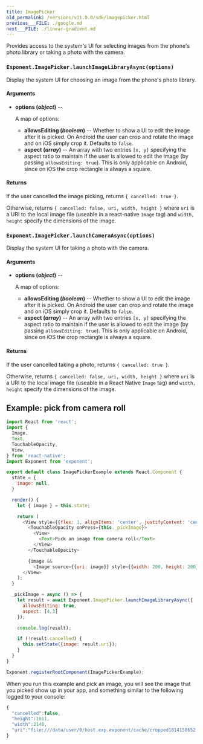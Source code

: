 ```yaml
---
title: ImagePicker
old_permalink: /versions/v11.0.0/sdk/imagepicker.html
previous___FILE: ./google.md
next___FILE: ./linear-gradient.md
---
```


Provides access to the system's UI for selecting images from the phone's photo library or taking a photo with the camera.

### `Exponent.ImagePicker.launchImageLibraryAsync(options)`

Display the system UI for choosing an image from the phone's photo library.

#### Arguments

-   **options (_object_)** --

      A map of options:

    -   **allowsEditing (_boolean_)** -- Whether to show a UI to edit the image after it is picked. On Android the user can crop and rotate the image and on iOS simply crop it. Defaults to `false`.
    -   **aspect (_array_)** -- An array with two entries `[x, y]` specifying the aspect ratio to maintain if the user is allowed to edit the image (by passing `allowsEditing: true`). This is only applicable on Android, since on iOS the crop rectangle is always a square.

#### Returns

If the user cancelled the image picking, returns `{ cancelled: true }`.

Otherwise, returns `{ cancelled: false, uri, width, height }` where `uri` is a URI to the local image file (useable in a react-native `Image` tag) and `width, height` specify the dimensions of the image.

### `Exponent.ImagePicker.launchCameraAsync(options)`

Display the system UI for taking a photo with the camera.

#### Arguments

-   **options (_object_)** --

      A map of options:

    -   **allowsEditing (_boolean_)** -- Whether to show a UI to edit the image after it is picked. On Android the user can crop and rotate the image and on iOS simply crop it. Defaults to `false`.
    -   **aspect (_array_)** -- An array with two entries `[x, y]` specifying the aspect ratio to maintain if the user is allowed to edit the image (by passing `allowsEditing: true`). This is only applicable on Android, since on iOS the crop rectangle is always a square.

#### Returns

If the user cancelled taking a photo, returns `{ cancelled: true }`.

Otherwise, returns `{ cancelled: false, uri, width, height }` where `uri` is a URI to the local image file (useable in a React Native `Image` tag) and `width, height` specify the dimensions of the image.

## Example: pick from camera roll

```javascript
import React from 'react';
import {
  Image,
  Text,
  TouchableOpacity,
  View,
} from 'react-native';
import Exponent from 'exponent';

export default class ImagePickerExample extends React.Component {
  state = {
    image: null,
  }

  render() {
    let { image } = this.state;

    return (
      <View style={{flex: 1, alignItems: 'center', justifyContent: 'center'}}>
        <TouchableOpacity onPress={this._pickImage}>
          <View>
            <Text>Pick an image from camera roll</Text>
          </View>
        </TouchableOpacity>

        {image &&
          <Image source={{uri: image}} style={{width: 200, height: 200}} /> }
      </View>
    );
  }

  _pickImage = async () => {
    let result = await Exponent.ImagePicker.launchImageLibraryAsync({
      allowsEditing: true,
      aspect: [4,3]
    });

    console.log(result);

    if (!result.cancelled) {
      this.setState({image: result.uri});
    }
  }
}

Exponent.registerRootComponent(ImagePickerExample);
```

When you run this example and pick an image, you will see the image that you picked show up in your app, and something similar to the following logged to your console:

```javascript
{
  "cancelled":false,
  "height":1611,
  "width":2148,
  "uri":"file:///data/user/0/host.exp.exponent/cache/cropped1814158652.jpg"
}
```
